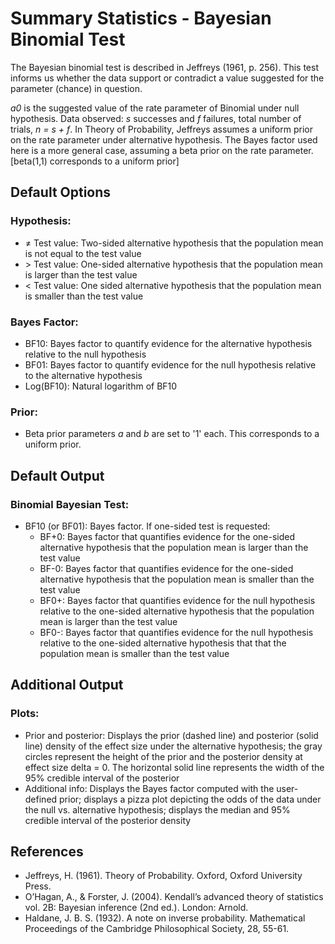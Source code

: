 Summary Statistics - Bayesian Binomial Test
==========================

The Bayesian binomial test is described in Jeffreys (1961, p. 256).
This test informs us whether the data support or contradict a value suggested for the parameter (chance) in question.

*a0* is the suggested value of the rate parameter of Binomial under null hypothesis. Data observed: *s* successes and *f* failures, total number of trials, *n = s + f*. In Theory of Probability, Jeffreys assumes a uniform prior on the rate parameter under alternative hypothesis. The Bayes factor used here is a more general case, assuming a beta prior on the rate parameter. [beta(1,1) corresponds to a uniform prior]

Default Options
-------

### Hypothesis:
- &ne; Test value: Two-sided alternative hypothesis that the population mean is not equal to the test value
- &gt; Test value: One-sided alternative hypothesis that the population mean is larger than the test value 
- &lt; Test value: One sided alternative hypothesis that the population mean is smaller than the test value 

### Bayes Factor:
- BF10: Bayes factor to quantify evidence for the alternative hypothesis relative to the null hypothesis
- BF01: Bayes factor to quantify evidence for the null hypothesis relative to the alternative hypothesis
- Log(BF10): Natural logarithm of BF10

### Prior:
- Beta prior parameters *a* and *b* are set to '1' each. This corresponds to a uniform prior.

Default Output
-------
### Binomial Bayesian Test:
- BF10 (or BF01): Bayes factor. If one-sided test is requested: 
  - BF+0: Bayes factor that quantifies evidence for the one-sided alternative hypothesis that the population mean is larger than the test value
  - BF-0: Bayes factor that quantifies evidence for the one-sided alternative hypothesis that the population mean is smaller than the test value
  - BF0+: Bayes factor that quantifies evidence for the null hypothesis relative to the one-sided alternative hypothesis that the population mean is larger
   than the test value
  - BF0-: Bayes factor that quantifies evidence for the null hypothesis relative to the one-sided alternative hypothesis that that the population mean is 
  smaller than the test value

 
Additional Output
-------

### Plots:
- Prior and posterior: Displays the prior (dashed line) and posterior (solid line) density of the effect size under the alternative hypothesis; the gray circles represent the height of the prior and the posterior density at effect size delta = 0. The horizontal solid line represents the width of the 95% credible interval of the posterior
 - Additional info: Displays the Bayes factor computed with the user-defined prior; displays a pizza plot depicting the odds of the data under the null vs. alternative hypothesis; displays the median and 95% credible interval of the posterior density


References
-------
- Jeffreys, H. (1961). Theory of Probability. Oxford, Oxford University Press.
- O’Hagan, A., & Forster, J. (2004). Kendall’s advanced theory of statistics vol. 2B: Bayesian inference (2nd ed.). London: Arnold.
- Haldane, J. B. S. (1932). A note on inverse probability. Mathematical Proceedings of the Cambridge Philosophical Society, 28, 55-61.
